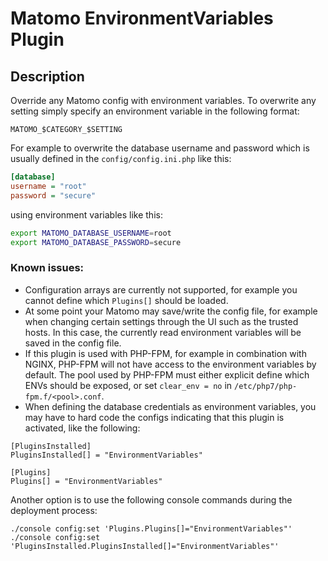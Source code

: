 # Matomo EnvironmentVariables Plugin

## Description

Override any Matomo config with environment variables. To overwrite any setting simply specify an environment variable in the following format:

```
MATOMO_$CATEGORY_$SETTING
```

For example to overwrite the database username and password which is usually defined in the `config/config.ini.php` like this:

```ini
[database]
username = "root"
password = "secure"
```

using environment variables like this:

```bash
export MATOMO_DATABASE_USERNAME=root
export MATOMO_DATABASE_PASSWORD=secure
```

### Known issues:
* Configuration arrays are currently not supported, for example you cannot define which `Plugins[]` should be loaded.
* At some point your Matomo may save/write the config file, for example when changing certain settings through the UI such as the trusted hosts. In this case, the currently read environment variables will be saved in the config file.
* If this plugin is used with PHP-FPM, for example in combination with NGINX, PHP-FPM will not have access to the environment variables by default. The pool used by PHP-FPM must either explicit define which ENVs should be exposed, or set `clear_env = no` in `/etc/php7/php-fpm.f/<pool>.conf`.
* When defining the database credentials as environment variables, you may have to hard code the configs indicating that this plugin is activated, like the following:
```
[PluginsInstalled]
PluginsInstalled[] = "EnvironmentVariables"

[Plugins]
Plugins[] = "EnvironmentVariables"
```
Another option is to use the following console commands during the deployment process:
```
./console config:set 'Plugins.Plugins[]="EnvironmentVariables"'
./console config:set 'PluginsInstalled.PluginsInstalled[]="EnvironmentVariables"'
```

